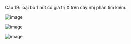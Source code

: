 Câu 19: loại bỏ 1 nút có giá trị X trên cây nhị phân tìm kiếm.

![image](https://user-images.githubusercontent.com/72289126/138105729-2c485981-730f-412f-8d1a-0cd2839a5cec.png)

![image](https://user-images.githubusercontent.com/72289126/138105874-b710d745-89b3-42b9-923e-b9f7bcba69bd.png)

![image](https://user-images.githubusercontent.com/72289126/138105915-eb54c8c3-67de-4996-bc48-7d38ea743f53.png)
